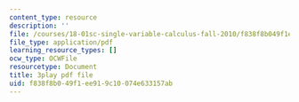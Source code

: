 ```yaml
---
content_type: resource
description: ''
file: /courses/18-01sc-single-variable-calculus-fall-2010/f838f8b049f1ee919c10074e633157ab_--lPz7VFnKI.pdf
file_type: application/pdf
learning_resource_types: []
ocw_type: OCWFile
resourcetype: Document
title: 3play pdf file
uid: f838f8b0-49f1-ee91-9c10-074e633157ab
---
```

